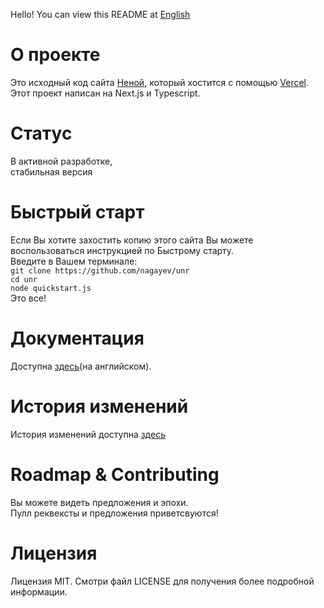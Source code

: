 Hello! You can view this README at [English](https://github.com/nagayev/unr/blob/master/README.MD)

# О проекте

Это исходный код сайта [Неной](https://nenoy.ru), который хостится с помощью [Vercel](https://zeit.co).  
Этот проект написан на Next.js и Typescript.

# Статус

В активной разработке,  
стабильная версия

# Быстрый старт

Если Вы хотите захостить копию этого сайта Вы можете воспользоваться инструкцией по Быстрому старту.  
Введите в Вашем терминале:  
`git clone https://github.com/nagayev/unr`  
`cd unr`  
`node quickstart.js`  
Это все!

# Документация

Доступна [здесь](https://github.com/nagayev/unr/blob/master/DOCS.MD)(на английском).

# История изменений

История изменений доступна [здесь](https://github.com/nagayev/unr/blob/master/CHANGELOG.MD)

# Roadmap & Contributing

Вы можете видеть предложения и эпохи.  
Пулл реквексты и предложения приветсвуются!

# Лицензия

Лицензия MIT. Смотри файл LICENSE для получения более подробной информации.
